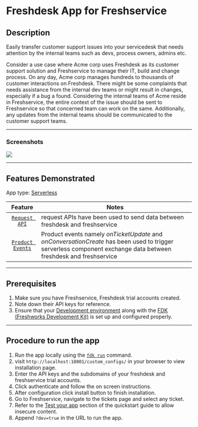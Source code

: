# Freshdesk App for Freshservice

## Description

Easily transfer customer support issues into your servicedesk that needs attention by the internal teams such as devs, process owners, admins etc.

Consider a use case where Acme corp uses Freshdesk as its customer support solution and Freshservice to manage their IT, build and change process. On any day, Acme corp manages hundreds to thousands of customer interactions on Freshdesk. There might be some complaints that needs assistance from the internal dev teams or might result in changes, especially if a bug a found. Considering the internal teams of Acme reside in Freshservice, the entire context of the issue should be sent to Freshservice so that concerned team can work on the same. Additionally, any updates from the internal teams should be communicated to the customer support teams.

---

### Screenshots

<img src="./screenshots/Iparams.png">

---

## Features Demonstrated

App type: [Serverless](https://developer.freshservice.com/docs/overview/)

|                                   Feature                                   | Notes                                                                                                                                                            |
| :-------------------------------------------------------------------------: | ---------------------------------------------------------------------------------------------------------------------------------------------------------------- |
|    [`Request API`](https://developer.freshservice.com/docs/request-api/)    | request APIs have been used to send data between freshdesk and freshservice                                                                                      |
| [`Product Events`](https://developer.freshservice.com/docs/product-events/) | Product events namely _onTicketUpdate_ and _onConversationCreate_ has been used to trigger serverless component exchange data between freshdesk and freshservice |

---

## Prerequisites

1. Make sure you have Freshservice, Freshdesk trial accounts created.
2. Note down their API keys for reference.
3. Ensure that your [Development environment](https://developer.freshservice.com/docs/quick-start/) along with the [FDK (Freshworks Development Kit)](https://developer.freshservice.com/docs/freshworks-cli/) is set up and configured properly.

---

## Procedure to run the app

1. Run the app locally using the [`fdk run`](https://developers.freshservice.com/docs/freshworks-cli/#_run) command.
2. visit `http://localhost:10001/custom_configs/` in your browser to
   view installation page.
3. Enter the API keys and the subdomains of your freshdesk and freshservice trial accounts.
4. Click authenticate and follow the on screen instructions.
5. After configuration click install button to finish installation.
6. Go to Freshservice, navigate to the tickets page and select any ticket.
7. Refer to the [Test your app](https://developer.freshservice.com/docs/quick-start/) section of the quickstart guide to allow insecure content.
8. Append `?dev=true` in the URL to run the app.
